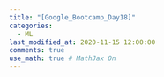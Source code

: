 ```yaml
---
title: "[Google_Bootcamp_Day18]"
categories: 
  - ML
last_modified_at: 2020-11-15 12:00:00
comments: true
use_math: true # MathJax On
---
```

